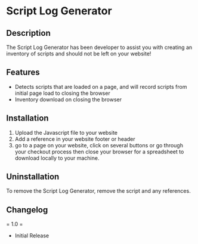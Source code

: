 # Script Log Generator

## Description
The Script Log Generator has been developer to assist you with creating an inventory of scripts and should not be left on your website! 

## Features
- Detects scripts that are loaded on a page, and will record scripts from initial page load to closing the browser
- Inventory download on closing the browser

## Installation
1. Upload the Javascript file to your website
2. Add a reference in your website footer or header
4. go to a page on your website, click on several buttons or go through your checkout process then close your browser for a spreadsheet to download locally to your machine.

## Uninstallation
To remove the Script Log Generator, remove the script and any references.

## Changelog

= 1.0 =

- Initial Release
